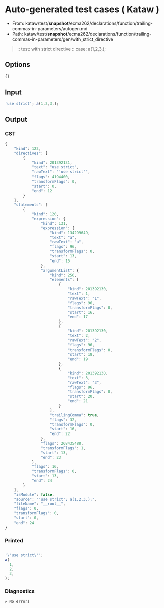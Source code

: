 # Auto-generated test cases ( Kataw )
- From: kataw/test/__snapshot__/ecma262/declarations/function/trailing-commas-in-parameters/autogen.md
- Path: kataw/test/__snapshot__/ecma262/declarations/function/trailing-commas-in-parameters/gen/with_strict_directive
> :: test: with strict directive
> :: case: a(1,2,3,);
## Options

`````js
{}
`````
## Input

`````js
'use strict'; a(1,2,3,);
`````
## Output

### CST

```javascript
{
    "kind": 122,
    "directives": [
        {
            "kind": 201392131,
            "text": "use strict",
            "rawText": "'use strict'",
            "flags": 4194400,
            "transformFlags": 0,
            "start": 0,
            "end": 12
        }
    ],
    "statements": [
        {
            "kind": 120,
            "expression": {
                "kind": 131,
                "expression": {
                    "kind": 134299649,
                    "text": "a",
                    "rawText": "a",
                    "flags": 96,
                    "transformFlags": 0,
                    "start": 13,
                    "end": 15
                },
                "argumentList": {
                    "kind": 256,
                    "elements": [
                        {
                            "kind": 201392130,
                            "text": 1,
                            "rawText": "1",
                            "flags": 96,
                            "transformFlags": 0,
                            "start": 16,
                            "end": 17
                        },
                        {
                            "kind": 201392130,
                            "text": 2,
                            "rawText": "2",
                            "flags": 96,
                            "transformFlags": 0,
                            "start": 18,
                            "end": 19
                        },
                        {
                            "kind": 201392130,
                            "text": 3,
                            "rawText": "3",
                            "flags": 96,
                            "transformFlags": 0,
                            "start": 20,
                            "end": 21
                        }
                    ],
                    "trailingComma": true,
                    "flags": 32,
                    "transformFlags": 0,
                    "start": 16,
                    "end": 22
                },
                "flags": 268435488,
                "transformFlags": 1,
                "start": 13,
                "end": 23
            },
            "flags": 16,
            "transformFlags": 0,
            "start": 13,
            "end": 24
        }
    ],
    "isModule": false,
    "source": "'use strict'; a(1,2,3,);",
    "fileName": "__root__",
    "flags": 0,
    "transformFlags": 0,
    "start": 0,
    "end": 24
}
```

### Printed

```javascript

'\'use strict\'';
a(
  1,
  2,
  3,
);
```

### Diagnostics

```javascript
✔ No errors
```

